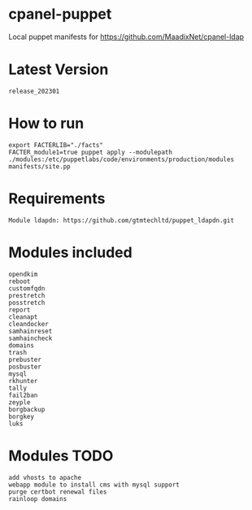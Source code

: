# cpanel-puppet
Local puppet manifests for https://github.com/MaadixNet/cpanel-ldap

# Latest Version
    release_202301

# How to run

    export FACTERLIB="./facts"
    FACTER_module1=true puppet apply --modulepath ./modules:/etc/puppetlabs/code/environments/production/modules manifests/site.pp

# Requirements

    Module ldapdn: https://github.com/gtmtechltd/puppet_ldapdn.git

# Modules included

    opendkim
    reboot
    customfqdn
    prestretch
    posstretch
    report
    cleanapt
    cleandocker
    samhainreset
    samhaincheck
    domains
    trash
    prebuster
    posbuster
    mysql
    rkhunter
    tally
    fail2ban
    zeyple
    borgbackup
    borgkey
    luks

# Modules TODO

    add vhosts to apache
    webapp module to install cms with mysql support
    purge certbot renewal files
    rainloop domains

